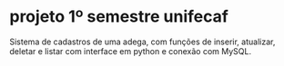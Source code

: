 # projeto 1º semestre unifecaf
Sistema de cadastros de uma adega, com funções de inserir, atualizar, deletar e listar com interface em python e conexão com MySQL.
